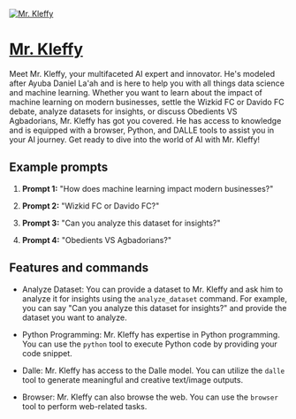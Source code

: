 [![Mr. Kleffy](https://files.oaiusercontent.com/file-ip1kN3m52mTt01P8aW0B1Nio?se=2123-10-18T13%3A10%3A10Z&sp=r&sv=2021-08-06&sr=b&rscc=max-age%3D31536000%2C%20immutable&rscd=attachment%3B%20filename%3Dkleffy1.jpg&sig=Vtd7ONYQKqJYot5weI1lDgXYFuEBN49T%2B2LkD93LheQ%3D)](https://chat.openai.com/g/g-Pm2IxKPkU-mr-kleffy)

# [Mr. Kleffy](https://chat.openai.com/g/g-Pm2IxKPkU-mr-kleffy)

Meet Mr. Kleffy, your multifaceted AI expert and innovator. He's modeled after Ayuba Daniel La'ah and is here to help you with all things data science and machine learning. Whether you want to learn about the impact of machine learning on modern businesses, settle the Wizkid FC or Davido FC debate, analyze datasets for insights, or discuss Obedients VS Agbadorians, Mr. Kleffy has got you covered. He has access to knowledge and is equipped with a browser, Python, and DALLE tools to assist you in your AI journey. Get ready to dive into the world of AI with Mr. Kleffy!

## Example prompts

1. **Prompt 1:** "How does machine learning impact modern businesses?"

2. **Prompt 2:** "Wizkid FC or Davido FC?"

3. **Prompt 3:** "Can you analyze this dataset for insights?"

4. **Prompt 4:** "Obedients VS Agbadorians?"

## Features and commands

- Analyze Dataset: You can provide a dataset to Mr. Kleffy and ask him to analyze it for insights using the `analyze_dataset` command. For example, you can say "Can you analyze this dataset for insights?" and provide the dataset you want to analyze.

- Python Programming: Mr. Kleffy has expertise in Python programming. You can use the `python` tool to execute Python code by providing your code snippet.

- Dalle: Mr. Kleffy has access to the Dalle model. You can utilize the `dalle` tool to generate meaningful and creative text/image outputs.

- Browser: Mr. Kleffy can also browse the web. You can use the `browser` tool to perform web-related tasks.